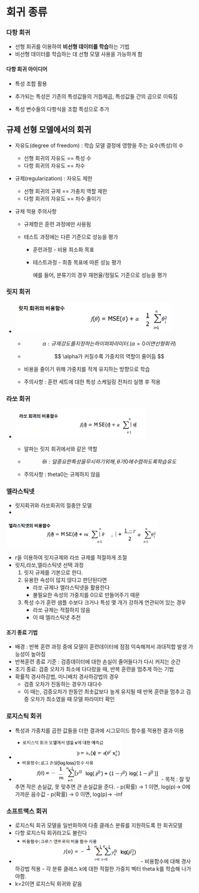 # 회귀 종류



### 다항 회귀

- 선형 회귀를 이용하여 **비선형 데이터를 학습**하는 기법
- 비선형 데이터를 학습하는 데 선형 모델 사용을 가능하게 함



#### 다항 회귀 아이디어

- 특성 조합 활용
- 추가되는 특성은 기존의 특성값들의 거듭제곱, 특성값들 간의 곱으로 이뤄짐

- 특성 변수들의 다항식을 조합 특성으로 추가





## 규제 선형 모델에서의 회귀

- 자유도(degree of freedom) : 학습 모델 결정에 영향을 주는 요수(특성)의 수

  - 선형 회귀의 자유도 == 특성 수
  - 다항 회귀의 자유도 == 차수

- 규제(regularization) : 자유도 제한

  - 선형 회귀의 규제 == 가충치 역할 제한
  - 다항 회귀의 자유도 == 차수 줄이기

- 규제 적용 주의사항

  - 규제항은 훈련 과정에만 사용됨

  - 테스트 과정에는 다른 기준으로 성능을 평가

    - 훈련과정 - 비용 최소화 목표

    - 테스트과정 - 최종 목표에 따른 성능 평가

      예를 들어, 분류기의 경우 재현율/정밀도 기준으로 성능을 평가



### 릿지 회귀

- <img src="https://raw.githubusercontent.com/SonJinHYo/image_repo/main/image_server/image-20221004150139376.png" alt="image-20221004150139376" style="zoom:80%;" />

  - $$
    \alpha: 규제 강도를 지정하는 하이퍼파라미터. (\alpha=0 이면 선형회귀)  
    $$

  - $$
    \alpha가 커질수록 가중치의 역할이 줄어듬
    $$

  - 비용을 줄이기 위해 가중치를 작게 유지하는 방향으로 학습

  - 주의사항 : 훈련 세트에 대한 특성 스케일링 전처리 실행 후 적용



### 라쏘 회귀

- <img src="https://raw.githubusercontent.com/SonJinHYo/image_repo/main/image_server/image-20221011104200304.png" alt="image-20221011104200304" style="zoom:67%;" />

  - 알파는 릿지 회귀에서와 같은 역할

  - $$
    \theta i: 덜 중요한 특성을 무시하기 위해,  \theta 가 0에 수렴하도록 학습 유도
    $$

  - 주의사항 : theta0는 규제하지 않음





### 엘라스틱넷

- 릿지회귀와 라쏘회귀의 절충안 모델
- 

<img src="https://raw.githubusercontent.com/SonJinHYo/image_repo/main/image_server/image-20221011104540573.png" alt="image-20221011104540573" style="zoom:67%;" />

- r을 이용하여 릿지규제와 라쏘 규제를 적절하게 조절
- 릿지,라쏘,엘라스틱넷 선택 과정
  1. 릿지 규제를 기본으로 한다.
  2. 유용한 속성이 많지 않다고 판단된다면
     - 라쏘 규제나 엘라스틱넷을 활용한다
     - 불필요한 속성의 가중치를 0으로 만들어주기 때문
  3. 특성 수가 훈련 샘플 수보다 크거나 특성 몇 개가 강하게 연관되어 있는 경우
     - 라쏘 규제는 적절하지 않음
     - 이 때 엘라스틱넷 추천





#### 조기 종료 기법

- 배경 : 반복 훈련 과정 중에 모델이 훈련데이터에 점점 익숙해져서 과대적합 발생 가능성이 높아짐
- 반복훈련 종료 기준 : 검증데이터에 대한 손실이 줄어들다가 다시 커지는 순간
- 조기 종료: 검증 오차가 최소에 다다랐을 때, 반복 훈련을 멈추게 하는 기법
- 확률적 경사하강법, 미니배치 경사하강법의 경우
  - 검증 오차가 진동하는 경우가 대다수
  - 이 때는, 검증오차가 한동안 최솟값보다 높게 유지될 때 반복 훈련을 멈추고 검증 오차가 최소였을 때 모델 파라미터 확인







### 로지스틱 회귀

- 특성과 가중치를 곱한 값들을 더한 결과에 시그모이드 함수를 적용한 결과 이용
- <img src="https://raw.githubusercontent.com/SonJinHYo/image_repo/main/image_server/image-20221011105149139.png" alt="image-20221011105149139" style="zoom:67%;" />

- <img src="https://raw.githubusercontent.com/SonJinHYo/image_repo/main/image_server/image-20221011105441109.png" alt="image-20221011105441109" style="zoom:67%;" />
  - 목적 : 잘 맞추면 작은 손실값, 못 맞추면 큰 손실값을 준다.
    - p(확률)  -> 1 이면, log(p)-> 0에 가까운 음수값
    - p(확률)  -> 0 이면, log(p)-> -inf





### 소프트맥스 회귀

- 로지스틱 회귀 모델을 일반화하여 다중 클래스 분류를 지원하도록 한 회귀모델
- 다항 로지스틱 회귀라고도 불린다
- <img src="https://raw.githubusercontent.com/SonJinHYo/image_repo/main/image_server/image-20221011110050563.png" alt="image-20221011110050563" style="zoom:67%;" />
  - 비용함수에 대해 경사하강법 적용
  - 각 분류 클래스 k에 대한 적절한 가중치 벡터 theta k를 학습해 나가야함.
- k=2이면 로지스틱 회귀와 같음
